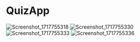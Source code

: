 # QuizApp
 ![Screenshot_1717755318](https://github.com/RezaRafiei0028/QuizApp/assets/162608383/3802ea9c-bdc9-469c-98b5-4b85f3d437a4)
![Screenshot_1717755330](https://github.com/RezaRafiei0028/QuizApp/assets/162608383/c7f3a47a-93bd-4790-af9f-17639b3a7b71)
![Screenshot_1717755333](https://github.com/RezaRafiei0028/QuizApp/assets/162608383/5c359790-7722-41c0-9239-7be2d17203dd)
![Screenshot_1717755336](https://github.com/RezaRafiei0028/QuizApp/assets/162608383/791536a9-4d1e-4b09-81ef-f627d46a6691)
